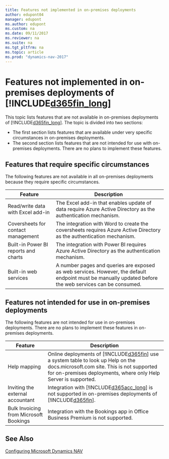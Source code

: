 ```yaml
---
title: Features not implemented in on-premises deployments
author: edupont04
manager: edupont
ms.author: edupont
ms.custom: na
ms.date: 09/11/2017
ms.reviewer: na
ms.suite: na
ms.tgt_pltfrm: na
ms.topic: article
ms.prod: "dynamics-nav-2017"
---
```

# Features not implemented in on-premises deployments of [!INCLUDE[d365fin_long](includes/d365fin_long_md.md)]

This topic lists features that are not available in on-premises deployments of [!INCLUDE[d365fin_long](includes/d365fin_long_md.md)]. The topic is divided into two sections:
- The first section lists features that are available under very specific circumstances in on-premises deployments.  
- The second section lists features that are not intended for use with on-premises deployments. There are no plans to implement these features.  

## Features that require specific circumstances
The following features are not available in all on-premises deployments because they require specific circumstances.  

| **Feature**                      |**Description**                                  |
|----------------------------------|-------------------------------------------------|
| Read/write data with Excel add-in       |The Excel add-in that enables update of data require Azure Active Directory as the authentication mechanism. |
|Coversheets for contact management|The integration with Word to create the coversheets requires Azure Active Directory as the authentication mechanism.|
| Built-in Power BI reports and charts       |The integration with Power BI requires Azure Active Directory as the authentication mechanism. |
|Built-in web services |A number pages and queries are exposed as web services. However, the default endpoint must be manually updated before the web services can be consumed.|

## Features not intended for use in on-premises deployments
The following features are not intended for use in on-premises deployments. There are no plans to implement these features in on-premises deployments.

| **Feature**                      |**Description**                                  |
|----------------------------------|-------------------------------------------------|
| Help mapping       |Online deployments of [!INCLUDE[d365fin](includes/d365fin_md.md)] use a system table to look up Help on the docs.microsoft.com site. This is not supported for on-premises deployments, where only Help Server is supported.|
|Inviting the external accountant|Integration with [!INCLUDE[d365acc_long](includes/d365acc_long_md.md)] is not supported in on-premises deployments of [!INCLUDE[d365fin](includes/d365fin_md.md)].|
|Bulk Invoicing from Microsoft Bookings|Integration with the Bookings app in Office Business Premium is not supported.|

## See Also
[Configuring Microsoft Dynamics NAV](Configuring-Microsoft-Dynamics-NAV.md)
